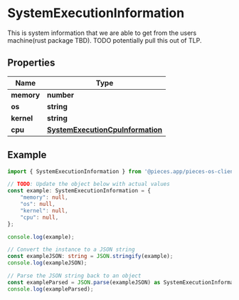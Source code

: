 
# SystemExecutionInformation

This is system information that we are able to get from the users machine(rust package TBD). TODO potentially pull this out of TLP.

## Properties

Name | Type
------------ | -------------
**memory** | **number**
**os** | **string**
**kernel** | **string**
**cpu** | [**SystemExecutionCpuInformation**](SystemExecutionCpuInformation)

## Example

```typescript
import { SystemExecutionInformation } from '@pieces.app/pieces-os-client';

// TODO: Update the object below with actual values
const example: SystemExecutionInformation = {
    "memory": null,
    "os": null,
    "kernel": null,
    "cpu": null,
};

console.log(example);

// Convert the instance to a JSON string
const exampleJSON: string = JSON.stringify(example);
console.log(exampleJSON);

// Parse the JSON string back to an object
const exampleParsed = JSON.parse(exampleJSON) as SystemExecutionInformation;
console.log(exampleParsed);
```


